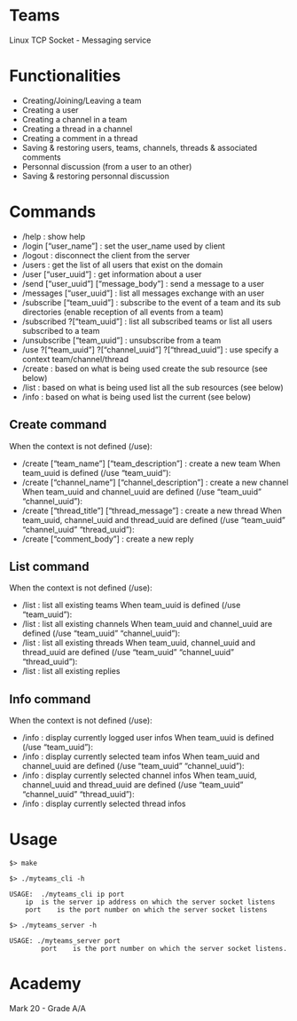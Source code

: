 # Teams
Linux TCP Socket - Messaging service

# Functionalities

- Creating/Joining/Leaving a team
- Creating a user
- Creating a channel in a team
- Creating a thread in a channel
- Creating a comment in a thread
- Saving & restoring users, teams, channels, threads & associated comments
- Personnal discussion (from a user to an other)
- Saving & restoring personnal discussion

# Commands

- /help : show help
- /login [“user_name”] : set the user_name used by client
- /logout : disconnect the client from the server
- /users : get the list of all users that exist on the domain
- /user [“user_uuid”] : get information about a user
- /send [“user_uuid”] [“message_body”] : send a message to a user
- /messages [“user_uuid”] : list all messages exchange with an user
- /subscribe [“team_uuid”] : subscribe to the event of a team and its sub directories (enable reception of all events from a team)
- /subscribed ?[“team_uuid”] : list all subscribed teams or list all users subscribed to a team
- /unsubscribe [“team_uuid”] : unsubscribe from a team
- /use ?[“team_uuid”] ?[“channel_uuid”] ?[“thread_uuid”] : use specify a context team/channel/thread
- /create : based on what is being used create the sub resource (see below)
- /list : based on what is being used list all the sub resources (see below)
- /info : based on what is being used list the current (see below)

## Create command
When the context is not defined (/use):
- /create [“team_name”] [“team_description”] : create a new team
When team_uuid is defined (/use “team_uuid”):
- /create [“channel_name”] [“channel_description”] : create a new channel
When team_uuid and channel_uuid are defined (/use “team_uuid” “channel_uuid”):
- /create [“thread_title”] [“thread_message”] : create a new thread
When team_uuid, channel_uuid and thread_uuid are defined (/use “team_uuid” “channel_uuid” “thread_uuid”):
- /create [“comment_body”] : create a new reply

## List command
When the context is not defined (/use):
- /list : list all existing teams
When team_uuid is defined (/use “team_uuid”):
- /list : list all existing channels
When team_uuid and channel_uuid are defined (/use “team_uuid” “channel_uuid”):
- /list : list all existing threads
When team_uuid, channel_uuid and thread_uuid are defined (/use “team_uuid” “channel_uuid” “thread_uuid”):
- /list : list all existing replies

## Info command

When the context is not defined (/use):
- /info : display currently logged user infos
When team_uuid is defined (/use “team_uuid”):
- /info : display currently selected team infos
When team_uuid and channel_uuid are defined (/use “team_uuid” “channel_uuid”):
- /info : display currently selected channel infos
When team_uuid, channel_uuid and thread_uuid are defined (/use “team_uuid” “channel_uuid” “thread_uuid”):
- /info : display currently selected thread infos

# Usage
`$> make`

`$> ./myteams_cli -h`
```
USAGE:	./myteams_cli ip port
	ip	is the server ip address on which the server socket listens
	port	is the port number on which the server socket listens
```

`$> ./myteams_server -h`
```
USAGE: ./myteams_server port
		port	is the port number on which the server socket listens.
```

# Academy

Mark 20 - Grade A/A
